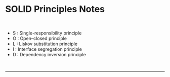 <br>

# SOLID Principles Notes
<br>

* S : Single-responsibility principle
* O : Open–closed principle
* L : Liskov substitution principle
* I : Interface segregation principle
* D : Dependency inversion principle

<br>

---

